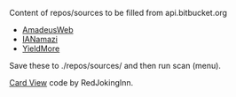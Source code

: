 Content of repos/sources to be filled from api.bitbucket.org

* [AmadeusWeb](https://api.bitbucket.org/2.0/repositories/amadeusweb/?pagelen=100)
* [IANamazi](https://api.bitbucket.org/2.0/repositories/ianamazi/?pagelen=100)
* [YieldMore](https://api.bitbucket.org/2.0/repositories/yieldmore/?pagelen=100)

Save these to ./repos/sources/ and then run scan (menu).

[Card View](https://codepen.io/RedJokingInn/pen/bGoppqP) code by RedJokingInn.
